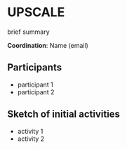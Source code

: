 # UPSCALE

brief summary

**Coordination**: Name (email)

## Participants

- participant 1
- participant 2

## Sketch of initial activities

- activity 1
- activity 2
